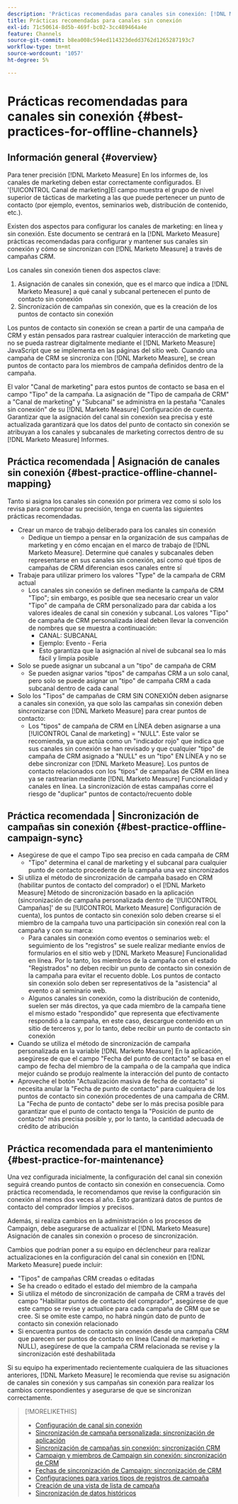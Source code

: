 ```yaml
---
description: 'Prácticas recomendadas para canales sin conexión: [!DNL Marketo Measure] - Documentación del producto'
title: Prácticas recomendadas para canales sin conexión
exl-id: 71c50614-8d5b-469f-bc02-3cc489464a4e
feature: Channels
source-git-commit: b8ea008c594ed114323dedd3762d1265287193c7
workflow-type: tm+mt
source-wordcount: '1057'
ht-degree: 5%

---
```


# Prácticas recomendadas para canales sin conexión {#best-practices-for-offline-channels}

## Información general {#overview}

Para tener precisión [!DNL Marketo Measure] En los informes de, los canales de marketing deben estar correctamente configurados. El &#39;[!UICONTROL Canal de marketing]El campo muestra el grupo de nivel superior de tácticas de marketing a las que puede pertenecer un punto de contacto (por ejemplo, eventos, seminarios web, distribución de contenido, etc.).

Existen dos aspectos para configurar los canales de marketing: en línea y sin conexión. Este documento se centrará en la [!DNL Marketo Measure] prácticas recomendadas para configurar y mantener sus canales sin conexión y cómo se sincronizan con [!DNL Marketo Measure] a través de campañas CRM.

Los canales sin conexión tienen dos aspectos clave:

1. Asignación de canales sin conexión, que es el marco que indica a [!DNL Marketo Measure] a qué canal y subcanal pertenecen el punto de contacto sin conexión
1. Sincronización de campañas sin conexión, que es la creación de los puntos de contacto sin conexión

Los puntos de contacto sin conexión se crean a partir de una campaña de CRM y están pensados para rastrear cualquier interacción de marketing que no se pueda rastrear digitalmente mediante el [!DNL Marketo Measure] JavaScript que se implementa en las páginas del sitio web. Cuando una campaña de CRM se sincroniza con [!DNL Marketo Measure], se crean puntos de contacto para los miembros de campaña definidos dentro de la campaña.

El valor &quot;Canal de marketing&quot; para estos puntos de contacto se basa en el campo &quot;Tipo&quot; de la campaña. La asignación de &quot;Tipo de campaña de CRM&quot; a &quot;Canal de marketing&quot; y &quot;Subcanal&quot; se administra en la pestaña &quot;Canales sin conexión&quot; de su [!DNL Marketo Measure] Configuración de cuenta. Garantizar que la asignación del canal sin conexión sea precisa y esté actualizada garantizará que los datos del punto de contacto sin conexión se atribuyan a los canales y subcanales de marketing correctos dentro de su [!DNL Marketo Measure] Informes.

## Práctica recomendada | Asignación de canales sin conexión {#best-practice-offline-channel-mapping}

Tanto si asigna los canales sin conexión por primera vez como si solo los revisa para comprobar su precisión, tenga en cuenta las siguientes prácticas recomendadas.

* Crear un marco de trabajo deliberado para los canales sin conexión
   * Dedique un tiempo a pensar en la organización de sus campañas de marketing y en cómo encajan en el marco de trabajo de [!DNL Marketo Measure]. Determine qué canales y subcanales deben representarse en sus canales sin conexión, así como qué tipos de campañas de CRM diferencian esos canales entre sí
* Trabaje para utilizar primero los valores &quot;Type&quot; de la campaña de CRM actual
   * Los canales sin conexión se definen mediante la campaña de CRM &quot;Tipo&quot;; sin embargo, es posible que sea necesario crear un valor &quot;Tipo&quot; de campaña de CRM personalizado para dar cabida a los valores ideales de canal sin conexión y subcanal. Los valores &quot;Tipo&quot; de campaña de CRM personalizada ideal deben llevar la convención de nombres que se muestra a continuación:
      * CANAL: SUBCANAL
      * Ejemplo: Evento - Feria
      * Esto garantiza que la asignación al nivel de subcanal sea lo más fácil y limpia posible
* Solo se puede asignar un subcanal a un &quot;tipo&quot; de campaña de CRM
   * Se pueden asignar varios &quot;tipos&quot; de campañas CRM a un solo canal, pero solo se puede asignar un &quot;tipo&quot; de campaña CRM a cada subcanal dentro de cada canal
* Solo los &quot;Tipos&quot; de campañas de CRM SIN CONEXIÓN deben asignarse a canales sin conexión, ya que solo las campañas sin conexión deben sincronizarse con [!DNL Marketo Measure] para crear puntos de contacto:
   * Los &quot;tipos&quot; de campaña de CRM en LÍNEA deben asignarse a una [!UICONTROL Canal de marketing] = &quot;NULL&quot;. Este valor se recomienda, ya que actúa como un &quot;indicador rojo&quot; que indica que sus canales sin conexión se han revisado y que cualquier &quot;tipo&quot; de campaña de CRM asignado a &quot;NULL&quot; es un &quot;tipo&quot; EN LÍNEA y no se debe sincronizar con [!DNL Marketo Measure]. Los puntos de contacto relacionados con los &quot;tipos&quot; de campañas de CRM en línea ya se rastrearían mediante [!DNL Marketo Measure] Funcionalidad y canales en línea. La sincronización de estas campañas corre el riesgo de &quot;duplicar&quot; puntos de contacto/recuento doble

## Práctica recomendada | Sincronización de campañas sin conexión {#best-practice-offline-campaign-sync}

* Asegúrese de que el campo Tipo sea preciso en cada campaña de CRM
   * &quot;Tipo&quot; determina el canal de marketing y el subcanal para cualquier punto de contacto procedente de la campaña una vez sincronizados
* Si utiliza el método de sincronización de campaña basado en CRM (habilitar puntos de contacto del comprador) o el [!DNL Marketo Measure] Método de sincronización basado en la aplicación (sincronización de campaña personalizada dentro de &#39;[!UICONTROL Campañas]&#39; de su [!UICONTROL Marketo Measure] Configuración de cuenta), los puntos de contacto sin conexión solo deben crearse si el miembro de la campaña tuvo una participación sin conexión real con la campaña y con su marca:
   * Para canales sin conexión como eventos o seminarios web: el seguimiento de los &quot;registros&quot; se suele realizar mediante envíos de formularios en el sitio web y [!DNL Marketo Measure] Funcionalidad en línea. Por lo tanto, los miembros de la campaña con el estado &quot;Registrados&quot; no deben recibir un punto de contacto sin conexión de la campaña para evitar el recuento doble. Los puntos de contacto sin conexión solo deben ser representativos de la &quot;asistencia&quot; al evento o al seminario web.
   * Algunos canales sin conexión, como la distribución de contenido, suelen ser más directos, ya que cada miembro de la campaña tiene el mismo estado &quot;respondido&quot; que representa que efectivamente respondió a la campaña, en este caso, descargue contenido en un sitio de terceros y, por lo tanto, debe recibir un punto de contacto sin conexión
* Cuando se utiliza el método de sincronización de campaña personalizada en la variable [!DNL Marketo Measure] En la aplicación, asegúrese de que el campo &quot;Fecha del punto de contacto&quot; se basa en el campo de fecha del miembro de la campaña o de la campaña que indica mejor cuándo se produjo realmente la interacción del punto de contacto
* Aproveche el botón &quot;Actualización masiva de fecha de contacto&quot; si necesita anular la &quot;Fecha de punto de contacto&quot; para cualquiera de los puntos de contacto sin conexión procedentes de una campaña de CRM. La &quot;Fecha de punto de contacto&quot; debe ser lo más precisa posible para garantizar que el punto de contacto tenga la &quot;Posición de punto de contacto&quot; más precisa posible y, por lo tanto, la cantidad adecuada de crédito de atribución

## Práctica recomendada para el mantenimiento {#best-practice-for-maintenance}

Una vez configurada inicialmente, la configuración del canal sin conexión seguirá creando puntos de contacto sin conexión en consecuencia. Como práctica recomendada, le recomendamos que revise la configuración sin conexión al menos dos veces al año. Esto garantizará datos de puntos de contacto del comprador limpios y precisos.

Además, si realiza cambios en la administración o los procesos de Campaign, debe asegurarse de actualizar el [!DNL Marketo Measure] Asignación de canales sin conexión o proceso de sincronización.

Cambios que podrían poner a su equipo en déclencheur para realizar actualizaciones en la configuración del canal sin conexión en [!DNL Marketo Measure] puede incluir:

* &quot;Tipos&quot; de campañas CRM creadas o editadas
* Se ha creado o editado el estado del miembro de la campaña
* Si utiliza el método de sincronización de campaña de CRM a través del campo &quot;Habilitar puntos de contacto del comprador&quot;, asegúrese de que este campo se revise y actualice para cada campaña de CRM que se cree. Si se omite este campo, no habrá ningún dato de punto de contacto sin conexión relacionado
* Si encuentra puntos de contacto sin conexión desde una campaña CRM que parecen ser puntos de contacto en línea (Canal de marketing = NULL), asegúrese de que la campaña CRM relacionada se revise y la sincronización esté deshabilitada

Si su equipo ha experimentado recientemente cualquiera de las situaciones anteriores, [!DNL Marketo Measure] le recomienda que revise su asignación de canales sin conexión y sus campañas sin conexión para realizar los cambios correspondientes y asegurarse de que se sincronizan correctamente.

>[!MORELIKETHIS]
>
>* [Configuración de canal sin conexión](/help/channel-tracking-and-setup/offline-channels/offline-custom-channel-setup.md)
>* [Sincronización de campaña personalizada: sincronización de aplicación](/help/channel-tracking-and-setup/offline-channels/custom-campaign-sync.md)
>* [Sincronización de campañas sin conexión: sincronización CRM](/help/channel-tracking-and-setup/offline-channels/legacy-processes/syncing-offline-campaigns.md)
>* [Campaign y miembros de Campaign sin conexión: sincronización de CRM](/help/channel-tracking-and-setup/offline-channels/legacy-processes/campaigns-and-campaign-members.md)
>* [Fechas de sincronización de Campaign: sincronización de CRM](/help/channel-tracking-and-setup/offline-channels/legacy-processes/campaign-sync-dates.md)
>* [Configuraciones para varios tipos de registros de campaña](/help/channel-tracking-and-setup/offline-channels/configurations-for-multiple-campaign-record-types.md)
>* [Creación de una vista de lista de campaña](/help/channel-tracking-and-setup/offline-channels/legacy-processes/creating-a-campaign-list-view-for-salesforce-campaigns.md)
>* [Sincronización de datos históricos](/help/channel-tracking-and-setup/offline-channels/legacy-processes/syncing-historical-data.md)
